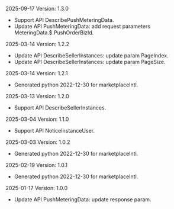2025-09-17 Version: 1.3.0
- Support API DescribePushMeteringData.
- Update API PushMeteringData: add request parameters MeteringData.$.PushOrderBizId.


2025-03-14 Version: 1.2.2
- Update API DescribeSellerInstances: update param PageIndex.
- Update API DescribeSellerInstances: update param PageSize.


2025-03-14 Version: 1.2.1
- Generated python 2022-12-30 for marketplaceIntl.

2025-03-13 Version: 1.2.0
- Support API DescribeSellerInstances.


2025-03-04 Version: 1.1.0
- Support API NoticeInstanceUser.


2025-03-03 Version: 1.0.2
- Generated python 2022-12-30 for marketplaceIntl.

2025-02-19 Version: 1.0.1
- Generated python 2022-12-30 for marketplaceIntl.

2025-01-17 Version: 1.0.0
- Update API PushMeteringData: update response param.


